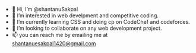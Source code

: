 - 👋 Hi, I’m @shantanuSakpal
- 👀 I’m interested in web develpment and competitive coding.
- 🌱 I’m currently learning CSS and doing cp on CodeChef and codeforces.
- 💞️ I’m looking to collaborate on any web development project.
- 📫 you can reach me by emailing me at shantanuesakpal1420@gmail.com

<!---
shantanuSakpal/shantanuSakpal is a ✨ special ✨ repository because its `README.md` (this file) appears on your GitHub profile.
You can click the Preview link to take a look at your changes.
--->
